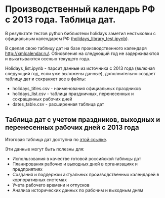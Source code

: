 <html lang="ru">
<head>
    <meta charset="UTF-8">
    <h1>Производственный календарь РФ с 2013 года. Таблица дат.</h1>
</head>
<body>
    <p>В результате тестов python библиотеки holidays заметил нестыковки с официальным календарем РФ (<a href="holidays_library_test.ipynb">holidays_library_test.ipynb</a>).</p>
    <p>В сделал свою таблицу дат на базе производственного календаря <a href="http://xmlcalendar.ru/" target="_blank">http://xmlcalendar.ru/</a>. Обновления на следующий год не задерживаются и выкатываются осенью текущего года.</p>
    <p>Holidays_list.ipynb - парсит данные из источника с 2013 года (включая следующий год, если уже выложены данные), дополнительно создает таблицу дат и сохраняет все в файлы:</p>
    <ul>
        <li>holidays_titles.csv - наименования официальных праздников</li>
        <li>holidays_list.csv - таблица праздничных, перенесенных и сокращенных рабочих дней</li>
        <li>dates_table.csv - расширенная таблица дат</li>
    </ul>
    <h2>Таблица дат с учетом праздников, выходных и перенесенных рабочих дней с 2013 года</h2>
    <p>Итоговая таблица дат доступна по <a href="dates_table.csv" download>этой ссылке</a>.</p>
    <p>Эти данные могут быть полезны для:</p>
    <ul>
        <li>Использования в качестве готовой российской таблицы дат</li>
        <li>Планирования рабочих и выходных дней в организациях и предприятиях</li>
        <li>Создания и поддержки актуальных производственных календарей в корпоративных системах</li>
        <li>Учета рабочего времени и отпусков</li>
        <li>Анализа исторических данных по рабочим и выходным дням</li>
    </ul>

</body>
</html>
